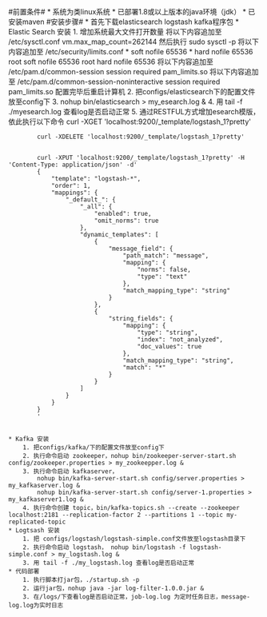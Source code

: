 #前置条件#
	* 系统为类linux系统
	* 已部署1.8或以上版本的java环境（jdk）
	* 已安装maven
#安装步骤#
	* 首先下载elasticsearch logstash kafka程序包
	* Elastic Search 安装
		1. 增加系统最大文件打开数量
			将以下内容追加至 /etc/sysctl.conf 
				vm.max_map_count=262144
			然后执行 sudo sysctl -p
			将以下内容追加至 /etc/security/limits.conf
				*    soft nofile 65536
				*    hard nofile 65536
				root soft nofile 65536
				root hard nofile 65536
			将以下内容追加至 /etc/pam.d/common-session
				session required pam_limits.so
			将以下内容追加至 /etc/pam.d/common-session-noninteractive
				session required pam_limits.so
			配置完毕后重启计算机
		2. 把configs/elasticsearch下的配置文件放至config下
		3. nohup bin/elasticsearch > my_esearch.log &
		4. 用 tail -f ./myesearch.log 查看log是否启动正常
		5. 通过RESTFUL方式增加esearch模版，依此执行以下命令
			curl -XGET 'localhost:9200/_template/logstash_1?pretty'
			
			curl -XDELETE 'localhost:9200/_template/logstash_1?pretty'
			
			
			curl -XPUT 'localhost:9200/_template/logstash_1?pretty' -H 'Content-Type: application/json' -d'
			{
			    "template": "logstash-*",
			    "order": 1,
			    "mappings": {
			        "_default_": {
			            "_all": {
			                "enabled": true,
			                "omit_norms": true
			            },
			            "dynamic_templates": [
			                {
			                    "message_field": {
			                        "path_match": "message",
			                        "mapping": {
			                            "norms": false,
			                            "type": "text"
			                        },
			                        "match_mapping_type": "string"
			                    }
			                },
			                {
			                    "string_fields": {
			                        "mapping": {
			                            "type": "string",
			                            "index": "not_analyzed",
			                            "doc_values": true
			                        },
			                        "match_mapping_type": "string",
			                        "match": "*"
			                    }
			                }
			            ]
			        }
			    }
			}
			'
		
		
	* Kafka 安装
		1. 把configs/kafka/下的配置文件放至config下
		2. 执行命令启动 zookeeper，nohup bin/zookeeper-server-start.sh config/zookeeper.properties > my_zookeepper.log & 
		3. 执行命令启动 kafkaserver，
			nohup bin/kafka-server-start.sh config/server.properties > my_kafkaserver.log &
			nohup bin/kafka-server-start.sh config/server-1.properties > my_kafkaserver1.log & 
		4. 执行命令创建 topic，bin/kafka-topics.sh --create --zookeeper localhost:2181 --replication-factor 2 --partitions 1 --topic my-replicated-topic
	* Logtsash 安装
		1. 把 configs/logstash/logstash-simple.conf文件放至logstash目录下
		2. 执行命令启动 logstash， nohup bin/logstash -f logstash-simple.conf > my_logstash.log &
		3. 用 tail -f ./my_logstash.log 查看log是否启动正常
	* 代码部署
		1. 执行脚本打jar包，./startup.sh -p
		2. 运行jar包，nohup java -jar log-filter-1.0.0.jar &
		3. 在/logs/下查看log是否启动正常，job-log.log 为定时任务日志，message-log.log为实时日志
	 
		
	